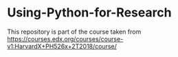 # Using-Python-for-Research
This repository is part of the course taken from https://courses.edx.org/courses/course-v1:HarvardX+PH526x+2T2018/course/
